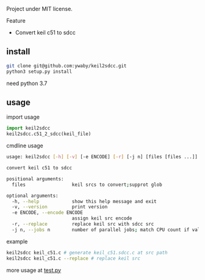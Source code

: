 Project under MIT license.

Feature
- Convert keil c51 to sdcc

## install
```sh
git clone git@github.com:ywaby/keil2sdcc.git
python3 setup.py install
```
need python 3.7

## usage
import usage
```py
import keil2sdcc
keil2sdcc.c51_2_sdcc(keil_file)
```

cmdline usage
```sh
usage: keil2sdcc [-h] [-v] [-e ENCODE] [-r] [-j n] [files [files ...]]

convert keil c51 to sdcc

positional arguments:
  files                 keil srcs to convert;supprot glob

optional arguments:
  -h, --help            show this help message and exit
  -v, --version         print version
  -e ENCODE, --encode ENCODE
                        assign keil src encode
  -r, --replace         replace keil src with sdcc src
  -j n, --jobs n        number of parallel jobs; match CPU count if value is 0
```

example
```sh
keil2sdcc keil_c51.c # generate keil_c51.sdcc.c at src path
keil2sdcc keil_c51.c --replace # replace keil src
```

more usage at [test.py](./test.py)